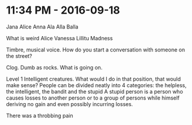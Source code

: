 # 11:34 PM  - 2016-09-18

Jana
Alice
Anna
Ala 
Alla
Balla


What is weird
Alice
Vanessa
Lillitu
Madness

Timbre, musical voice.
How do you start a conversation with someone on the street? 


Clog. Dumb as rocks. What is going on.

Level 1 Intelligent creatures. What would I do in that position, that would make sense? 
People can be divided neatly into 4 categories:
the helpless, the intelligent, the bandit and the stupid
A stupid person is a person who causes losses to another person or to a group of persons while himself deriving no gain and even possibly incurring losses.

There was a throbbing pain 




